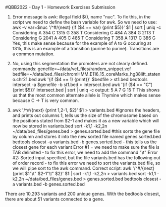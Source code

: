 #QBB2022 - Day 1 - Homework Exercises Submission 
1. Error message is awk: illegal field $(), name "nuc". To fix this, in the script we need to define the bash variable for awk. So we need to use: awk -v var=$nuc '/^#/{next} {if ($4 == var) {print $5}}' $1 | sort | uniq -c
Considering  A
 354 C
1315 G
 358 T
Considering  C
 484 A
 384 G
2113 T
Considering  G
2041 A
 405 C
 485 T
Considering  T
 358 A
1317 C
 386 G
Yes, this make sense because for the example of A to G occuring at 1315, this is an example of a transition (purine to purine). Transitions are a common mutation. 

2. No, using this segmentation the promoters are not clearly defined. 
commands: genefile=~/data/vcf_files/random_snippet.vcf 
bedfile=~/data/bed_files/chromHMM.E116_15_coreMarks_hg38lift_stateno.chr21.bed
awk '{if ($4 == 1) {print}}' $bedfile > st1.bed
bedtools intersect -a $genefile -b st1.bed > intersect.bed
awk '{if ($4 == "C") {print $5}}' intersect.bed | sort | uniq -c
output:  5 A
   7 G
  15 T
This shows us that the most common alternate allele is Thymine which makes sense because C -> T is very common. 

3. awk '/^#/{next} {print $1,$2-1, $2}' $1 > variants.bed #ignores the headers, and prints out columns 1, tells us the size of the chromosome based on the positions stated from $2-1 and makes it as a new variable which will now be stored in variants.bed
sort -k1,1 -k2,2n ~/data/bed_files/genes.bed > genes.sorted.bed  #this sorts the gene file by column and stores it into the new sorted file named genes.sorted.bed
bedtools closest -a variants.bed -b genes.sorted.bed - this tells us the closest gene for each variant 
Error #1 = we need to make sure the file is TAB delimited - to fix this error, we need to add the command "\t"
Error #2: Sorted input specified, but the file variants.bed has the following out of order record - to fix this error we need to sort the variants.bed file, so we will pipe sort to the awk command. 
Correct script: awk '/^#/{next} {print $1"\t" $2-1"\t" $2}' $1 | sort -k1,1 -k2,2n > variants.bed
sort -k1,1 -k2,2n ~/data/bed_files/genes.bed > genes.sorted.bed 
bedtools closest -a variants.bed -b genes.sorted.bed

There are 10,293 variants and 200 unique genes. With the bedtools closest, there are about 51 variants connected to a gene. 

